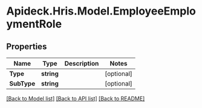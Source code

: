 # Apideck.Hris.Model.EmployeeEmploymentRole

## Properties

Name | Type | Description | Notes
------------ | ------------- | ------------- | -------------
**Type** | **string** |  | [optional] 
**SubType** | **string** |  | [optional] 

[[Back to Model list]](../README.md#documentation-for-models) [[Back to API list]](../README.md#documentation-for-api-endpoints) [[Back to README]](../README.md)

